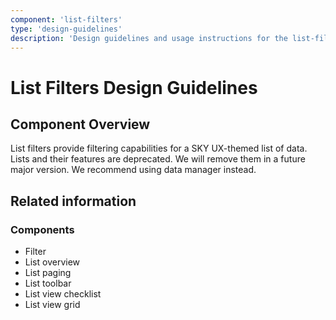 ```yaml
---
component: 'list-filters'
type: 'design-guidelines'
description: 'Design guidelines and usage instructions for the list-filters component extracted from SKY UX documentation.'
---
```


# List Filters Design Guidelines

## Component Overview
List filters provide filtering capabilities for a SKY UX-themed list of data. Lists and their features are deprecated. We will remove them in a future major version. We recommend using data manager instead.

## Related information

### Components

- Filter
- List overview
- List paging
- List toolbar
- List view checklist
- List view grid
